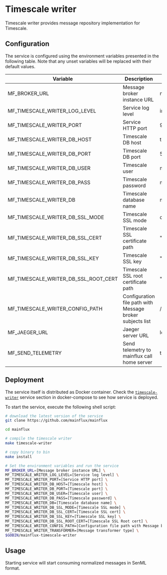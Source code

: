 # Timescale writer

Timescale writer provides message repository implementation for Timescale.

## Configuration

The service is configured using the environment variables presented in the
following table. Note that any unset variables will be replaced with their
default values.

| Variable                             | Description                                               | Default                |
| -----------------------------------  | --------------------------------------------------------- | ---------------------- |
| MF_BROKER_URL                        | Message broker instance URL                               | nats://localhost:4222  |
| MF_TIMESCALE_WRITER_LOG_LEVEL        | Service log level                                         | info                   |
| MF_TIMESCALE_WRITER_PORT             | Service HTTP port                                         | 9012                   |
| MF_TIMESCALE_WRITER_DB_HOST          | Timescale DB host                                         | timescale              |
| MF_TIMESCALE_WRITER_DB_PORT          | Timescale DB port                                         | 5432                   |
| MF_TIMESCALE_WRITER_DB_USER          | Timescale user                                            | mainflux               |
| MF_TIMESCALE_WRITER_DB_PASS          | Timescale password                                        | mainflux               |
| MF_TIMESCALE_WRITER_DB               | Timescale database name                                   | messages               |
| MF_TIMESCALE_WRITER_DB_SSL_MODE      | Timescale SSL mode                                        | disabled               |
| MF_TIMESCALE_WRITER_DB_SSL_CERT      | Timescale SSL certificate path                            | ""                     |
| MF_TIMESCALE_WRITER_DB_SSL_KEY       | Timescale SSL key                                         | ""                     |
| MF_TIMESCALE_WRITER_DB_SSL_ROOT_CERT | Timescale SSL root certificate path                       | ""                     |
| MF_TIMESCALE_WRITER_CONFIG_PATH      | Configuration file path with Message broker subjects list | /config.toml           |
| MF_JAEGER_URL                        | Jaeger server URL                                         | localhost:6831         |
| MF_SEND_TELEMETRY                    | Send telemetry to mainflux call home server               | true                   |

## Deployment

The service itself is distributed as Docker container. Check the [`timescale-writer`](https://github.com/mainflux/mainflux/blob/master/docker/addons/timescale-writer/docker-compose.yml#L34-L59) service section in docker-compose to see how service is deployed.

To start the service, execute the following shell script:

```bash
# download the latest version of the service
git clone https://github.com/mainflux/mainflux

cd mainflux

# compile the timescale writer
make timescale-writer

# copy binary to bin
make install

# Set the environment variables and run the service
MF_BROKER_URL=[Message broker instance URL] \
MF_TIMESCALE_WRITER_LOG_LEVEL=[Service log level] \
MF_TIMESCALE_WRITER_PORT=[Service HTTP port] \
MF_TIMESCALE_WRITER_DB_HOST=[Timescale host] \
MF_TIMESCALE_WRITER_DB_PORT=[Timescale port] \
MF_TIMESCALE_WRITER_DB_USER=[Timescale user] \
MF_TIMESCALE_WRITER_DB_PASS=[Timescale password] \
MF_TIMESCALE_WRITER_DB=[Timescale database name] \
MF_TIMESCALE_WRITER_DB_SSL_MODE=[Timescale SSL mode] \
MF_TIMESCALE_WRITER_DB_SSL_CERT=[Timescale SSL cert] \
MF_TIMESCALE_WRITER_DB_SSL_KEY=[Timescale SSL key] \
MF_TIMESCALE_WRITER_DB_SSL_ROOT_CERT=[Timescale SSL Root cert] \
MF_TIMESCALE_WRITER_CONFIG_PATH=[Configuration file path with Message broker subjects list] \
MF_TIMESCALE_WRITER_TRANSFORMER=[Message transformer type] \
$GOBIN/mainflux-timescale-writer
```

## Usage

Starting service will start consuming normalized messages in SenML format.
